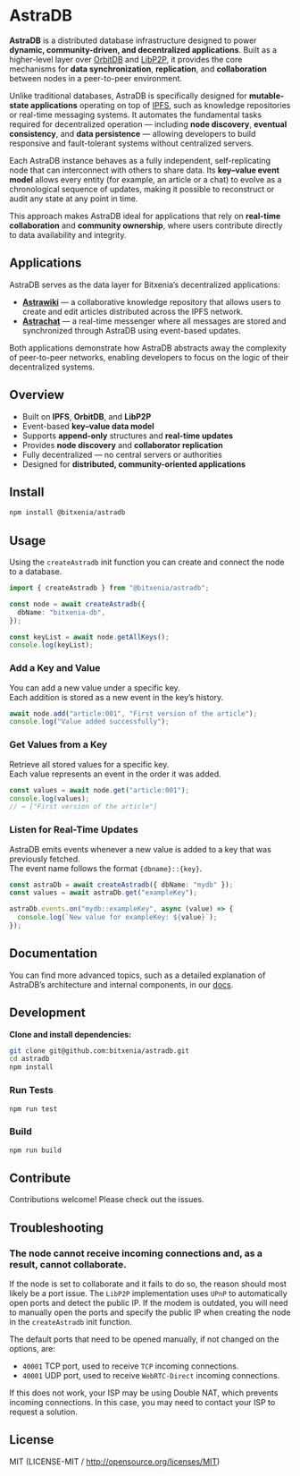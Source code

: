 # AstraDB

**AstraDB** is a distributed database infrastructure designed to power **dynamic, community-driven, and decentralized applications**.
Built as a higher-level layer over [OrbitDB](https://github.com/orbitdb/orbitdb) and [LibP2P](https://github.com/libp2p/js-libp2p), it provides the core mechanisms for **data synchronization**, **replication**, and **collaboration** between nodes in a peer-to-peer environment.

Unlike traditional databases, AstraDB is specifically designed for **mutable-state applications** operating on top of [IPFS](https://ipfs.tech), such as knowledge repositories or real-time messaging systems.
It automates the fundamental tasks required for decentralized operation — including **node discovery**, **eventual consistency**, and **data persistence** — allowing developers to build responsive and fault-tolerant systems without centralized servers.

Each AstraDB instance behaves as a fully independent, self-replicating node that can interconnect with others to share data.
Its **key–value event model** allows every entity (for example, an article or a chat) to evolve as a chronological sequence of updates, making it possible to reconstruct or audit any state at any point in time.

This approach makes AstraDB ideal for applications that rely on **real-time collaboration** and **community ownership**, where users contribute directly to data availability and integrity.

## Applications

AstraDB serves as the data layer for Bitxenia’s decentralized applications:

- **[Astrawiki](https://github.com/bitxenia/astrawiki)** — a collaborative knowledge repository that allows users to create and edit articles distributed across the IPFS network.
- **[Astrachat](https://github.com/bitxenia/astrachat)** — a real-time messenger where all messages are stored and synchronized through AstraDB using event-based updates.

Both applications demonstrate how AstraDB abstracts away the complexity of peer-to-peer networks, enabling developers to focus on the logic of their decentralized systems.

## Overview

- Built on **IPFS**, **OrbitDB**, and **LibP2P**
- Event-based **key–value data model**
- Supports **append-only** structures and **real-time updates**
- Provides **node discovery** and **collaborator replication**
- Fully decentralized — no central servers or authorities
- Designed for **distributed, community-oriented applications**

## Install

```sh
npm install @bitxenia/astradb
```

## Usage

Using the `createAstradb` init function you can create and connect the node to a database.


```ts
import { createAstradb } from "@bitxenia/astradb";

const node = await createAstradb({
  dbName: "bitxenia-db",
});

const keyList = await node.getAllKeys();
console.log(keyList);
```

### Add a Key and Value

You can add a new value under a specific key.  
Each addition is stored as a new event in the key’s history.


```ts
await node.add("article:001", "First version of the article");
console.log("Value added successfully");
```

### Get Values from a Key

Retrieve all stored values for a specific key.  
Each value represents an event in the order it was added.

```ts
const values = await node.get("article:001");
console.log(values);
// → ["First version of the article"]
```

### Listen for Real-Time Updates

AstraDB emits events whenever a new value is added to a key that was previously fetched.  
The event name follows the format `{dbname}::{key}`.

```ts
const astraDb = await createAstradb({ dbName: "mydb" });
const values = await astraDb.get("exampleKey");

astraDb.events.on("mydb::exampleKey", async (value) => {
  console.log(`New value for exampleKey: ${value}`);
});
```

## Documentation

You can find more advanced topics, such as a detailed explanation of AstraDB’s architecture and internal components, in our [docs](https://github.com/bitxenia/docs/tree/main/ipfs/application).

## Development

**Clone and install dependencies:**

```sh
git clone git@github.com:bitxenia/astradb.git
cd astradb
npm install
```

### Run Tests

```sh
npm run test
```

### Build

```sh
npm run build
```

## Contribute

Contributions welcome! Please check out the issues.

## Troubleshooting

### The node cannot receive incoming connections and, as a result, cannot collaborate.

If the node is set to collaborate and it fails to do so, the reason should most likely be a port issue. The `LibP2P` implementation uses `UPnP` to automatically open ports and detect the public IP. If the modem is outdated, you will need to manually open the ports and specify the public IP when creating the node in the `createAstradb` init function.

The default ports that need to be opened manually, if not changed on the options, are:

- `40001` TCP port, used to receive `TCP` incoming connections.
- `40001` UDP port, used to receive `WebRTC-Direct` incoming connections.

If this does not work, your ISP may be using Double NAT, which prevents incoming connections. In this case, you may need to contact your ISP to request a solution.

## License

MIT (LICENSE-MIT / http://opensource.org/licenses/MIT)

